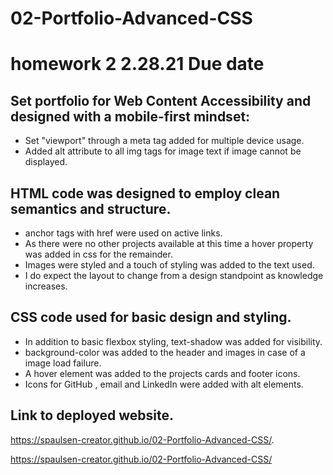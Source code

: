 # 02-Portfolio-Advanced-CSS

# homework 2   2.28.21 Due date
## Set portfolio for Web Content Accessibility and designed with a mobile-first mindset:
* Set "viewport" through a meta tag added for multiple device usage.
* Added alt attribute to all img tags for image text if image cannot be displayed.
## HTML code was designed to employ clean semantics and structure.
* anchor tags with href were used on active links.
* As there were no other projects available at this time a hover property was added in css for the remainder.
* Images were styled and a touch of styling was added to the text used.
* I do expect the layout to change from a design standpoint as knowledge increases.
## CSS code used for basic design and styling.                                                               
* In addition to basic flexbox styling, text-shadow was added for visibility.
* background-color was added to the header and images in case of a image load failure.
* A hover element was added to the projects cards and footer icons.
* Icons for GitHub , email and LinkedIn were added with alt elements.


## Link to deployed website.
https://spaulsen-creator.github.io/02-Portfolio-Advanced-CSS/.

https://spaulsen-creator.github.io/02-Portfolio-Advanced-CSS/